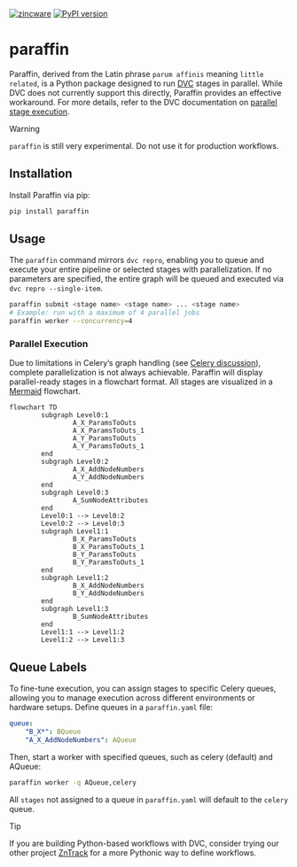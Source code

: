 [![zincware](https://img.shields.io/badge/Powered%20by-zincware-darkcyan)](https://github.com/zincware)
[![PyPI version](https://badge.fury.io/py/paraffin.svg)](https://badge.fury.io/py/paraffin)

# paraffin

Paraffin, derived from the Latin phrase `parum affinis` meaning
`little related`, is a Python package designed to run [DVC](https://dvc.org)
stages in parallel. While DVC does not currently support this directly, Paraffin
provides an effective workaround. For more details, refer to the DVC
documentation on
[parallel stage execution](https://dvc.org/doc/command-reference/repro#parallel-stage-execution).

> [!WARNING]
> `paraffin` is still very experimental.
> Do not use it for production workflows.

## Installation

Install Paraffin via pip:

```bash
pip install paraffin
```

## Usage

The `paraffin` command mirrors `dvc repro`, enabling you to queue and execute your entire pipeline or selected stages with parallelization.
If no parameters are specified, the entire graph will be queued and executed via `dvc repro --single-item`.

```bash
paraffin submit <stage name> <stage name> ... <stage name>
# Example: run with a maximum of 4 parallel jobs
paraffin worker --concurrency=4
```

### Parallel Execution

Due to limitations in Celery’s graph handling (see [Celery discussion](https://github.com/celery/celery/discussions/9376)), complete parallelization is not always achievable. Paraffin will display parallel-ready stages in a flowchart format.
All stages are visualized in a [Mermaid](https://mermaid.js.org/) flowchart.

```mermaid
flowchart TD
        subgraph Level0:1
                A_X_ParamsToOuts
                A_X_ParamsToOuts_1
                A_Y_ParamsToOuts
                A_Y_ParamsToOuts_1
        end
        subgraph Level0:2
                A_X_AddNodeNumbers
                A_Y_AddNodeNumbers
        end
        subgraph Level0:3
                A_SumNodeAttributes
        end
        Level0:1 --> Level0:2
        Level0:2 --> Level0:3
        subgraph Level1:1
                B_X_ParamsToOuts
                B_X_ParamsToOuts_1
                B_Y_ParamsToOuts
                B_Y_ParamsToOuts_1
        end
        subgraph Level1:2
                B_X_AddNodeNumbers
                B_Y_AddNodeNumbers
        end
        subgraph Level1:3
                B_SumNodeAttributes
        end
        Level1:1 --> Level1:2
        Level1:2 --> Level1:3
```




## Queue Labels

To fine-tune execution, you can assign stages to specific Celery queues, allowing you to manage execution across different environments or hardware setups.
Define queues in a `paraffin.yaml` file:

```yaml
queue:
    "B_X*": BQueue
    "A_X_AddNodeNumbers": AQueue
```
Then, start a worker with specified queues, such as celery (default) and AQueue:
```bash
paraffin worker -q AQueue,celery
```
All `stages` not assigned to a queue in `paraffin.yaml` will default to the `celery` queue.


> [!TIP]
> If you are building Python-based workflows with DVC, consider trying
> our other project [ZnTrack](https://zntrack.readthedocs.io/) for a more
> Pythonic way to define workflows.
